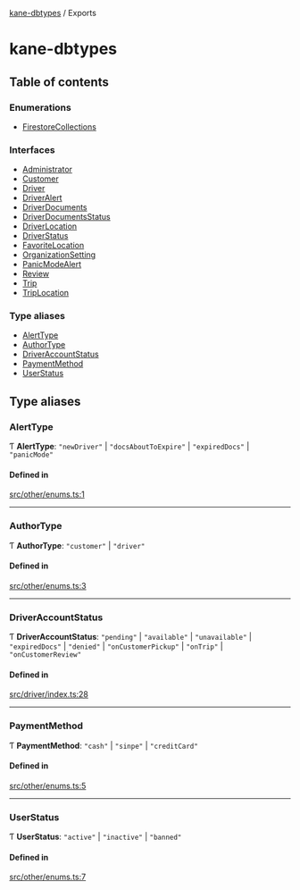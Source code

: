 [kane-dbtypes](README.md) / Exports

# kane-dbtypes

## Table of contents

### Enumerations

- [FirestoreCollections](enums/FirestoreCollections.md)

### Interfaces

- [Administrator](interfaces/Administrator.md)
- [Customer](interfaces/Customer.md)
- [Driver](interfaces/Driver.md)
- [DriverAlert](interfaces/DriverAlert.md)
- [DriverDocuments](interfaces/DriverDocuments.md)
- [DriverDocumentsStatus](interfaces/DriverDocumentsStatus.md)
- [DriverLocation](interfaces/DriverLocation.md)
- [DriverStatus](interfaces/DriverStatus.md)
- [FavoriteLocation](interfaces/FavoriteLocation.md)
- [OrganizationSetting](interfaces/OrganizationSetting.md)
- [PanicModeAlert](interfaces/PanicModeAlert.md)
- [Review](interfaces/Review.md)
- [Trip](interfaces/Trip.md)
- [TripLocation](interfaces/TripLocation.md)

### Type aliases

- [AlertType](modules.md#alerttype)
- [AuthorType](modules.md#authortype)
- [DriverAccountStatus](modules.md#driveraccountstatus)
- [PaymentMethod](modules.md#paymentmethod)
- [UserStatus](modules.md#userstatus)

## Type aliases

### AlertType

Ƭ **AlertType**: ``"newDriver"`` \| ``"docsAboutToExpire"`` \| ``"expiredDocs"`` \| ``"panicMode"``

#### Defined in

[src/other/enums.ts:1](https://github.com/gatitolabs/kane-dbtypes/blob/15bed6d/src/other/enums.ts#L1)

___

### AuthorType

Ƭ **AuthorType**: ``"customer"`` \| ``"driver"``

#### Defined in

[src/other/enums.ts:3](https://github.com/gatitolabs/kane-dbtypes/blob/15bed6d/src/other/enums.ts#L3)

___

### DriverAccountStatus

Ƭ **DriverAccountStatus**: ``"pending"`` \| ``"available"`` \| ``"unavailable"`` \| ``"expiredDocs"`` \| ``"denied"`` \| ``"onCustomerPickup"`` \| ``"onTrip"`` \| ``"onCustomerReview"``

#### Defined in

[src/driver/index.ts:28](https://github.com/gatitolabs/kane-dbtypes/blob/15bed6d/src/driver/index.ts#L28)

___

### PaymentMethod

Ƭ **PaymentMethod**: ``"cash"`` \| ``"sinpe"`` \| ``"creditCard"``

#### Defined in

[src/other/enums.ts:5](https://github.com/gatitolabs/kane-dbtypes/blob/15bed6d/src/other/enums.ts#L5)

___

### UserStatus

Ƭ **UserStatus**: ``"active"`` \| ``"inactive"`` \| ``"banned"``

#### Defined in

[src/other/enums.ts:7](https://github.com/gatitolabs/kane-dbtypes/blob/15bed6d/src/other/enums.ts#L7)
